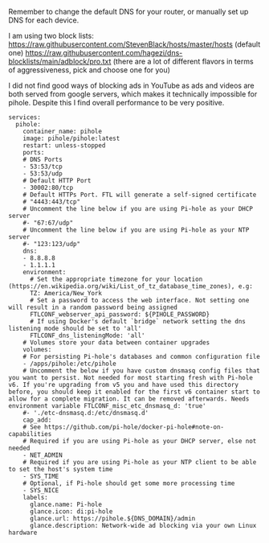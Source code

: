 Remember to change the default DNS for your router, or manually set up DNS for each device.

I am using two block lists:
https://raw.githubusercontent.com/StevenBlack/hosts/master/hosts (default one)
https://raw.githubusercontent.com/hagezi/dns-blocklists/main/adblock/pro.txt (there are a lot of different flavors in terms of aggressiveness, pick and choose one for you)

I did not find good ways of blocking ads in YouTube as ads and videos are both served from google servers, which makes it technically impossible for pihole. Despite this I find overall performance to be very positive.

```
services:
  pihole:
    container_name: pihole
    image: pihole/pihole:latest
    restart: unless-stopped
    ports:
    # DNS Ports
    - 53:53/tcp
    - 53:53/udp
    # Default HTTP Port
    - 30002:80/tcp
    # Default HTTPs Port. FTL will generate a self-signed certificate
    # "4443:443/tcp"
    # Uncomment the line below if you are using Pi-hole as your DHCP server
    #- "67:67/udp"
    # Uncomment the line below if you are using Pi-hole as your NTP server
    #- "123:123/udp"
    dns:
    - 8.8.8.8
    - 1.1.1.1
    environment:
      # Set the appropriate timezone for your location (https://en.wikipedia.org/wiki/List_of_tz_database_time_zones), e.g:
      TZ: America/New_York
      # Set a password to access the web interface. Not setting one will result in a random password being assigned
      FTLCONF_webserver_api_password: ${PIHOLE_PASSWORD}
      # If using Docker's default `bridge` network setting the dns listening mode should be set to 'all'
      FTLCONF_dns_listeningMode: 'all'
    # Volumes store your data between container upgrades
    volumes:
    # For persisting Pi-hole's databases and common configuration file
    - /apps/pihole:/etc/pihole
    # Uncomment the below if you have custom dnsmasq config files that you want to persist. Not needed for most starting fresh with Pi-hole v6. If you're upgrading from v5 you and have used this directory before, you should keep it enabled for the first v6 container start to allow for a complete migration. It can be removed afterwards. Needs environment variable FTLCONF_misc_etc_dnsmasq_d: 'true'
    #- './etc-dnsmasq.d:/etc/dnsmasq.d'
    cap_add:
    # See https://github.com/pi-hole/docker-pi-hole#note-on-capabilities
    # Required if you are using Pi-hole as your DHCP server, else not needed
    - NET_ADMIN
    # Required if you are using Pi-hole as your NTP client to be able to set the host's system time
    - SYS_TIME
    # Optional, if Pi-hole should get some more processing time
    - SYS_NICE
    labels:
      glance.name: Pi-hole
      glance.icon: di:pi-hole
      glance.url: https://pihole.${DNS_DOMAIN}/admin
      glance.description: Network-wide ad blocking via your own Linux hardware
```
